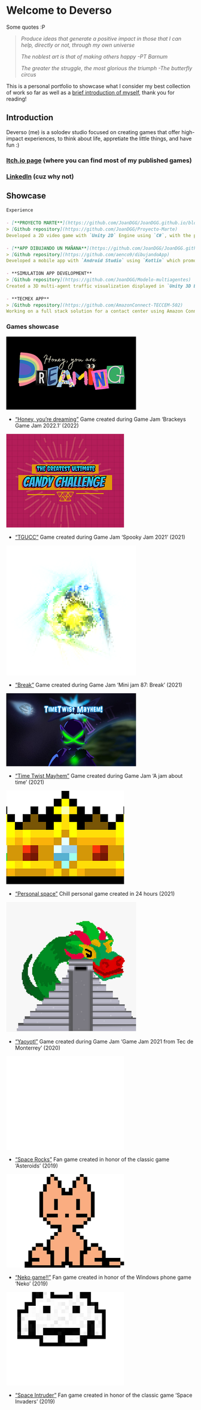 # Welcome to Deverso

Some quotes :P
> _Produce ideas that generate a positive impact in those that I can help, directly or not, through my own universe_
> 
> _The noblest art is that of making others happy -PT Barnum_
> 
> _The greater the struggle, the most glorious the triumph -The butterfly circus_

This is a personal portfolio to showcase what I consider my best collection of work so far as well as a [brief introduction of myself](https://github.com/JoanDGG/JoanDGG.github.io/blob/main/README.md#introduction), thank you for reading!

## Introduction

Deverso (me) is a solodev studio focused on creating games that offer high-impact experiences, to think about life, appretiate the little things, and have fun :)

### [Itch.io page](https://deversogg.itch.io) (where you can find most of my published games)

### [LinkedIn](https://www.linkedin.com/in/joan-daniel-guerrero-garcia/) (cuz why not)

## Showcase
```markdown
Experience

- [**PROYECTO MARTE**](https://github.com/JoanDGG/JoanDGG.github.io/blob/main/Documents/Documentacion%20proyecto%20marte.pdf)
> [Github repository](https://github.com/JoanDGG/Proyecto-Marte)
Developed a 2D video game with `Unity 2D` Engine using `C#`, with the purpose of spreading STEAM’s mission while obtaining user’s data through a `MySQL` database.

- [**APP DIBUJANDO UN MAÑANA**](https://github.com/JoanDGG/JoanDGG.github.io/blob/main/Documents/Documentacion%20dibujando%20un%20mañana.pdf)
> [Github repository](https://github.com/aenco9/dibujandoApp)
Developed a mobile app with `Android Studio` using `Kotlin` which promotes the activities and donations done by the foundation Dibujando un mañana. Connected the app with a `Firebase` database and uses the `PayPal` services.

- **SIMULATION APP DEVELOPMENT**
> [Github repository](https://github.com/JoanDGG/Modelo-multiagentes)
Created a 3D multi-agent traffic visualization displayed in `Unity 3D Engine`, using `Mesa AI` agent framework in `Python`.

- **TECMEX APP**
> [Github repository](https://github.com/AmazonConnect-TECCEM-502)
Working on a full stack solution for a contact center using Amazon Connect and AWS services, producing the interface with React
```

### Games showcase

![Honey, you’re dreaming](https://github.com/JoanDGG/JoanDGG.github.io/blob/main/Images/Honey%20youre%20dreaming.png)
*	[“Honey, you’re dreaming”](https://arcade-dogo.itch.io/honey-youre-dreaming) Game created during Game Jam ‘Brackeys Game Jam 2022.1’ (2022)

![TGUCC](https://github.com/JoanDGG/JoanDGG.github.io/blob/main/Images/TGUCC.png)
*	[“TGUCC”](https://deversogg.itch.io/tgucc) Game created during Game Jam ‘Spooky Jam 2021’ (2021)

![Break](https://github.com/JoanDGG/JoanDGG.github.io/blob/main/Images/Break.png)
*	[“Break”](https://arcade-dogo.itch.io/break) Game created during Game Jam ‘Mini jam 87: Break’ (2021)

![Time Twist Mayhem](https://github.com/JoanDGG/JoanDGG.github.io/blob/main/Images/Time%20twist%20mayhem.jpg)
*	[“Time Twist Mayhem”](https://deversogg.itch.io/time-twist-mayhem) Game created during Game Jam ‘A jam about time’ (2021)

![Personal space](https://github.com/JoanDGG/JoanDGG.github.io/blob/main/Images/Personal%20space.png)
*	[“Personal space”](https://deversogg.itch.io/personal-space) Chill personal game created in 24 hours (2021)

![Yaoyotl](https://github.com/JoanDGG/JoanDGG.github.io/blob/main/Images/Yaoyotl.png)
*	[“Yaoyotl”](https://dany-guy.itch.io/yaoyotl) Game created during Game Jam ‘Game Jam 2021 from Tec de Monterrey’ (2020)

![Space Rocks](https://github.com/JoanDGG/JoanDGG.github.io/blob/main/Images/Space%20rocks.png)
*	[“Space Rocks”](https://deversogg.itch.io/space-rocks) Fan game created in honor of the classic game ‘Asteroids’ (2019)

![Neko game!!](https://github.com/JoanDGG/JoanDGG.github.io/blob/main/Images/Neko%20game.png)
*	[“Neko game!!”](https://deversogg.itch.io/neko-game) Fan game created in honor of the Windows phone game ‘Neko’ (2019)

![Space Intruder](https://github.com/JoanDGG/JoanDGG.github.io/blob/main/Images/Space%20intruders.png)
*	[“Space Intruder”](https://deversogg.itch.io/space-intruders) Fan game created in honor of the classic game ‘Space Invaders’ (2019) 
